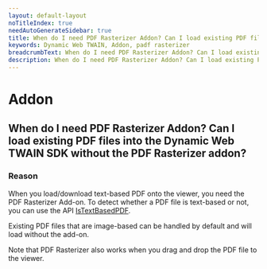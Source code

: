 ```yaml
---
layout: default-layout
noTitleIndex: true
needAutoGenerateSidebar: true
title: When do I need PDF Rasterizer Addon? Can I load existing PDF files into the Dynamic Web TWAIN SDK without the PDF Rasterizer addon?
keywords: Dynamic Web TWAIN, Addon, padf rasterizer
breadcrumbText: When do I need PDF Rasterizer Addon? Can I load existing PDF files into the Dynamic Web TWAIN SDK without the PDF Rasterizer addon?
description: When do I need PDF Rasterizer Addon? Can I load existing PDF files into the Dynamic Web TWAIN SDK without the PDF Rasterizer addon?
---
```


# Addon

## When do I need PDF Rasterizer Addon? Can I load existing PDF files into the Dynamic Web TWAIN SDK without the PDF Rasterizer addon?

### Reason

When you load/download text-based PDF onto the viewer, you need the PDF Rasterizer Add-on. To detect whether a PDF file is text-based or not, you can use the API <a href="https://www.dynamsoft.com/web-twain/docs/info/api/Addon_PDF.html?ver=latest#istextbasedpdf" target="_blank">IsTextBasedPDF</a>.

Existing PDF files that are image-based can be handled by default and will load without the add-on.

Note that PDF Rasterizer also works when you drag and drop the PDF file to the viewer.
